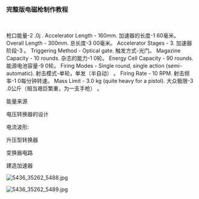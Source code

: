 ### 完整版电磁枪制作教程

<br>

枪口能量-2 .0j .    Accelerator Length - 160mm. 加速器的长度-1 60毫米。    Overall Length - 300mm. 总长度-3 00毫米。    Accelerator Stages - 3. 加速器阶段-3 。    Triggering Method - Optical gate. 触发方式-光门。    Magazine Capacity - 10 rounds. 杂志的能力-1 0轮。    Energy Cell Capacity - 90 rounds. 能源电池容量-9 0轮。    Firing Modes - Single round, single action (semi-automatic). 射击模式-单轮，单发（半自动） 。    Firing Rate - 10 RPM. 射击频率-1 0每分钟转速。    Mass Limit - 3.0 kg (quite heavy for a pistol). 大众极限-3 .0公斤（相当艰巨繁重，为一支手枪） 。

能量来源

电压转换器的设计

电流波形:

升压型转换器

变换器电路

建造加速器

![5436_35262_5488.jpg](https://cdn.jsdelivr.net/gh/zzkdm888/note-gen-image-sync@main/2025-06/a537ad80-95c5-4a56-b8e7-84e2355aed83.jpg)

![5436_35262_5489.jpg](https://cdn.jsdelivr.net/gh/zzkdm888/note-gen-image-sync@main/2025-06/e99b1ab5-dcdd-4012-af2a-7c82cdea2abe.jpg)
